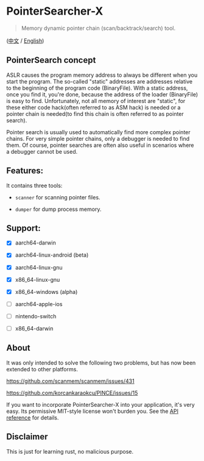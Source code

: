 # PointerSearcher-X

> Memory dynamic pointer chain (scan/backtrack/search) tool.

([中文](./readme-zh-hans.md) / [English](./readme.md))

## PointerSearch concept

ASLR causes the program memory address to always be different when you start the program. The so-called "static" addresses are addresses relative to the beginning of the program code (BinaryFile). With a static address, once you find it, you're done, because the address of the loader (BinaryFile) is easy to find. Unfortunately, not all memory of interest are "static", for these either code hack(often referred to as ASM hack) is needed or a pointer chain is needed(to find this chain is often referred to as pointer search).

Pointer search is usually used to automatically find more complex pointer chains. For very simple pointer chains, only a debugger is needed to find them. Of course, pointer searches are often also useful in scenarios where a debugger cannot be used.

## Features:

It contains three tools: 

- `scanner` for scanning pointer files.

- `dumper` for dump process memory. 

## Support:

- [x] aarch64-darwin

- [x] aarch64-linux-android (beta)

- [x] aarch64-linux-gnu

- [x] x86_64-linux-gnu

- [x] x86_64-windows (alpha)

- [ ] aarch64-apple-ios

- [ ] nintendo-switch

- [ ] x86_64-darwin

## About

It was only intended to solve the following two problems, but has now been extended to other platforms.

https://github.com/scanmem/scanmem/issues/431

https://github.com/korcankaraokcu/PINCE/issues/15

If you want to incorporate PointerSearcher-X into your application, it's very easy. Its permissive MIT-style license won't burden you. See the [API reference](https://github.com/kekeimiku/PointerSearcher-X/blob/main/ffi/ptrsx.h) for details.

## Disclaimer

This is just for learning rust, no malicious purpose.
